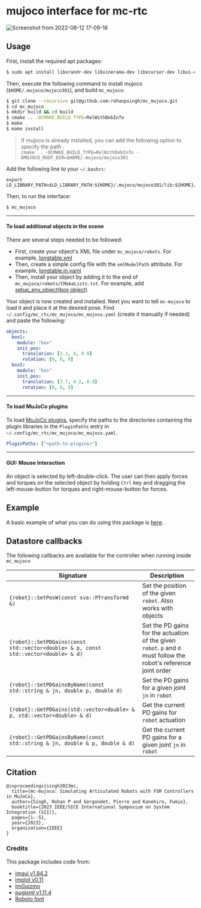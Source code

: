 # mujoco interface for mc-rtc

![Screenshot from 2022-08-12 17-09-16](https://user-images.githubusercontent.com/16384313/188832982-1a1263e4-ce33-4dc7-804a-589d151670b3.png)

## Usage

First, install the required apt packages:

```sh
$ sudo apt install libxrandr-dev libxinerama-dev libxcursor-dev libxi-dev libglew-dev
```

Then, execute the following command to install mujoco (`$HOME/.mujoco/mujoco301`), and build `mc_mujoco`:

```sh
$ git clone --recursive git@github.com:rohanpsingh/mc_mujoco.git
$ cd mc_mujoco
$ mkdir build && cd build
$ cmake .. -DCMAKE_BUILD_TYPE=RelWithDebInfo 
$ make
$ make install
```

> If mujoco is already installed, you can add the following   option to specify the path :\
    ```
      cmake .. -DCMAKE_BUILD_TYPE=RelWithDebInfo -DMUJOCO_ROOT_DIR=$HOME/.mujoco/mujoco301
    ```

Add the following line to your `~/.bashrc`:

```
export LD_LIBRARY_PATH=$LD_LIBRARY_PATH:${HOME}/.mujoco/mujoco301/lib:${HOME}/.mujoco/mujoco301/bin
```

Then, to run the interface:

```sh
$ mc_mujoco
```

---

#### To load additional objects in the scene

There are several steps needed to be followed:

- First, create your object's XML file under `mc_mujoco/robots`. For example, [longtable.xml](robots/longtable.xml)
- Then, create a simple config file with the `xmlModelPath` attribute. For example, [longtable.in.yaml](robots/longtable.in.yaml)
- Then, install your object by adding it to the end of `mc_mujoco/robots/CMakeLists.txt`. For example, add [setup_env_object(box object)](robots/CMakeLists.txt#L15)

Your object is now created and installed. Next you want to tell `mc-mujoco` to load it and place it at the desired pose.
Find `~/.config/mc_rtc/mc_mujoco/mc_mujoco.yaml` (create it manually if needed) and paste the following:

```yaml
objects:
  box1:
    module: "box"
    init_pos:
      translation: [3.1, 0, 0.9]
      rotation: [0, 0, 0]
  box2:
    module: "box"
    init_pos:
      translation: [3.7, 0.2, 0.9]
      rotation: [0, 0, 0]
```

---

#### To load MuJoCo plugins

To load [MuJoCo plugins](https://mujoco.readthedocs.io/en/latest/programming/extension.html#engine-plugins), specify the paths to the directories containing the plugin libraries in the `PluginPaths` entry in `~/.config/mc_rtc/mc_mujoco/mc_mujoco.yaml`.

```yaml
PluginPaths: ["<path-to-plugins>"]
```

---

#### GUI: Mouse Interaction

An object is selected by left-double-click. The user can then apply forces and torques on the selected object by holding `Ctrl` key and dragging the left-mouse-button for torques and right-mouse-button for forces.

## Example

A basic example of what you can do using this package is [here](https://github.com/rohanpsingh/grasp-fsm-sample-controller).

## Datastore callbacks

The following callbacks are available for the controller when running inside `mc_mujoco`

| Signature                                                                           | Description                                                                                                        |
| ----------------------------------------------------------------------------------- | ------------------------------------------------------------------------------------------------------------------ |
| `{robot}::SetPosW(const sva::PTransformd &)`                                         | Set the position of the given `robot`. Also works with objects                                                     |
| `{robot}::SetPDGains(const std::vector<double> & p, const std::vector<double> & d)` | Set the PD gains for the actuation of the given `robot`. `p` and `d` must follow the robot's reference joint order |
| `{robot}::SetPDGainsByName(const std::string & jn, double p, double d)`             | Set the PD gains for a given joint `jn` in `robot`                                                                 |
| `{robot}::GetPDGains(std::vector<double> & p, std::vector<double> & d)`             | Get the current PD gains for `robot` actuation                                                                     |
| `{robot}::GetPDGainsByName(const std::string & jn, double & p, double & d)`         | Get the current PD gains for a given joint `jn` in `robot`                                                         |

## Citation

```
@inproceedings{singh2023mc,
  title={mc-mujoco: Simulating Articulated Robots with FSM Controllers in MuJoCo},
  author={Singh, Rohan P and Gergondet, Pierre and Kanehiro, Fumio},
  booktitle={2023 IEEE/SICE International Symposium on System Integration (SII)},
  pages={1--5},
  year={2023},
  organization={IEEE}
}
```

### Credits

This package includes code from:

- [imgui v1.84.2](https://github.com/ocornut/imgui/)
- [implot v0.11](https://github.com/epezent/implot)
- [ImGuizmo](https://github.com/CedricGuillemet/ImGuizmo)
- [pugixml v1.11.4](https://github.com/zeux/pugixml)
- [Roboto font](https://github.com/googlefonts/roboto)
